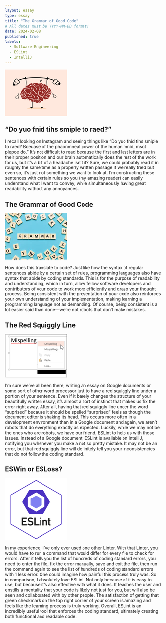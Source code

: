 ```yaml
---
layout: essay
type: essay
title: "The Grammar of Good Code"
# All dates must be YYYY-MM-DD format!
date: 2024-02-08
published: true
labels:
  - Software Engineering
  - ESLint
  - IntelliJ
---
```


<img width="200px" class="rounded float-start pe-4" src="../img/grammarofcodeimg1.png">

## “Do yuo fnid tihs smiple to raed?”

I recall looking on Instagram and seeing things like “Do yuo fnid tihs smiple to raed? Bceuase of the phaonmneal power of the human mnid, msot plepoe do.” It’s not difficult to read because the first and last letters are in their proper position and our brain automatically does the rest of the work for us, but it’s a bit of a headache isn’t it? Sure, we could probably read it in roughly the same time as a properly written passage if we really tried but even so, it’s just not something we want to look at. I’m constructing these sentences with certain rules so you (my amazing reader) can easily understand what I want to convey, while simultaneously having great readability without any annoyances.

## The Grammar of Good Code

<img width="200px" class="rounded float-start pe-4" src="../img/grammarofcodeimg2.jpeg">

How does this translate to code? Just like how the syntax of regular sentences abide by a certain set of rules, programming languages also have syntax that abide by coding standards. This is for the purpose of readability and understanding, which in turn, allow fellow software developers and contributors of your code to work more efficiently and grasp your thought process. Being consistent with the presentation of your code also reinforces your own understanding of your implementation, making learning a programming language not as demanding. Of course, being consistent is a lot easier said than done—we’re not robots that don’t make mistakes.

## The Red Squiggly Line

<img width="200px" class="rounded float-start pe-4" src="../img/gramamrofcodeimg3.png">

I’m sure we’ve all been there, writing an essay on Google documents or some sort of other word processor just to have a red squiggly line under a portion of your sentence. Even if it barely changes the structure of your beautifully written essay, it’s almost a sort of instinct that makes us fix the error right away. After all, having that red squiggly line under the word “suprised” because it should be spelled “surprised” feels as though the document editor is shaking its head. This occurs more often in a development environment than in a Google document and again, we aren’t robots that do everything exactly as expected. Luckily, while we may not be the ones who are robots, we have our friend, ESLint to help us with those issues. Instead of a Google document, ESLint is available on IntelliJ, notifying you whenever you make a not so pretty mistake. It may not be an error, but that red squiggly line will definitely tell you your inconsistencies that do not follow the coding standard.

## ESWin or ESLoss?

<img width="200px" class="rounded float-start pe-4" src="../img/grammarofcodeimg4.png">

In my experience, I’ve only ever used one other Linter. With that Linter, you would have to run a command that would differ for every file to check for errors. After it tells you the list of hundreds of coding standard errors, you need to enter the file, fix the error manually, save and exit the file, then run the command again to see the list of hundreds of coding standard errors with 1 less error. One could imagine how painful this process truly was. So in comparison, I absolutely love ESLint. Not only because of it is easy to use, but because it’s also effective with what it does. It teaches the user and enstills a mentality that your code is likely not just for you, but will also be seen and collaborated with by other people. The satisfaction of getting that green checkmark on the top right corner of your screen is amazing and feels like the learning process is truly working. Overall, ESLint is an incredibly useful tool that enforces the coding standard, ultimately creating both functional and readable code.
